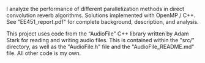 I analyze the performance of different parallelization methods in direct convolution reverb algorithms. Solutions implemented with OpenMP / C++. See "EE451_report.pdf" for complete background, description, and analysis.

This project uses code from the “AudioFile” C++ library written by Adam Stark for reading and writing audio files. This is contained within the "src/" directory, as well as the "AudioFile.h" file and the "AudioFile_README.md" file. All other code is my own.
